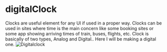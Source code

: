 # digitalClock
Clocks are useful element for any UI if used in a proper way. Clocks can be used in sites where time is the main concern like some booking sites or some app showing arriving times of train, buses, flights, etc. Clock is basically of two types, Analog and Digital.. Here I will be making a digital one.
 ![Digitalclock](https://user-images.githubusercontent.com/58732414/126897498-1bc6dec9-bbdd-457e-99a0-3b57c79d2aaa.jpg)
